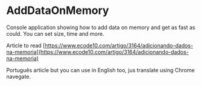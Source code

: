 # AddDataOnMemory
Console application showing how to add data on memory and get as fast as could. You can set size, time and more.

Article to read 
[https://www.ecode10.com/artigo/3164/adicionando-dados-na-memoria](https://www.ecode10.com/artigo/3164/adicionando-dados-na-memoria)

Português article but you can use in English too, jus translate using Chrome navegate.

